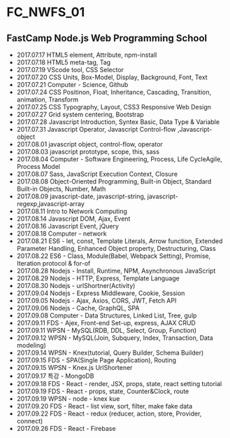 # FC_NWFS_01

<!--
page_number: true
$size: A4
footer : Fastcampus 웹 프로그래밍 & 프론트엔드 개발 스쿨, 2017
-->

## FastCamp Node.js Web Programming School  
  
- 2017.07.17 HTML5 element, Attribute, npm-install  
- 2017.07.18 HTML5 meta-tag, Tag  
- 2017.07.19 VScode tool, CSS Selector  
- 2017.07.20 CSS Units, Box-Model, Display, Background, Font, Text  
- 2017.07.21 Computer - Science, Github  
- 2017.07.24 CSS Positinon, Float, Inheritance, Cascading, Transition, animation, Transform  
- 2017.07.25 CSS Typography, Layout, CSS3 Responsive Web Design  
- 2017.07.27 Grid system centering, Bootstrap  
- 2017.07.28 Javascript Introduction, Syntex Basic, Data Type & Variable  
- 2017.07.31 Javascript Operator, Javascript Control-flow ,Javascript-object  
- 2017.08.01 javascript object, control-flow, operator  
- 2017.08.03 javascript prototype, scope, this, sass  
- 2017.08.04 Computer - Software Engineering, Process, Life CycleAgile, Process Model  
- 2017.08.07 Sass, JavaScript Execution Context, Closure  
- 2017.08.08 Object-Oriented Programming, Built-in Object, Standard Built-in Objects, Number, Math
- 2017.08.09 javascript-date, javascript-string, javascript-regexp,javascript-array  
- 2017.08.11 Intro to Network Computing  
- 2017.08.14 Javascript DOM, Ajax, Event  
- 2017.08.16 Javascript Event, jQuery  
- 2017.08.18 Computer - network  
- 2017.08.21 ES6 - let, const, Template Literals, Arrow function, Extended Parameter Handling, Enhanced Object property, Destructuring, Class  
- 2017.08.22 ES6 - Class, Module(Babel, Webpack Setting), Promise, Iteration protocol & for-of  
- 2017.08.28 Nodejs - Install, Runtime, NPM, Asynchronous JavaScript  
- 2017.08.29 Nodejs - HTTP, Express, Template Language  
- 2017.08.30 Nodejs - urlShortner(Activity)  
- 2017.09.04 Nodejs - Express Middleware, Cookie, Session  
- 2017.09.05 Nodejs - Ajax, Axios, CORS, JWT, Fetch API  
- 2017.09.06 Nodejs - Cache, GraphQL, SPA  
- 2017.09.08 Computer - Data Structures, Linked List, Tree, gulp  
- 2017.09.11 FDS - Ajex, Front-end Set-up, express, AJAX CRUD  
- 2017.09.11 WPSN - MySQL(RDB, DDL, Select, Group, Function)  
- 2017.09.12 WPSN - MySQL(Join, Subquery, Index, Transaction, Data modeling)  
- 2017.09.14 WPSN - Knex(tutorial, Query Builder, Schema Builder)
- 2017.09.15 FDS - SPA(Single Page Application), Routing   
- 2017.09.15 WPSN - Knex.js UrlShortener  
- 2017.09.17 특강 - MongoDB 
- 2017.09.18 FDS - React - render, JSX, props, state, react setting tutorial
- 2017.09.19 FDS - React - props, state, Counter&Clock, route
- 2017.09.19 WPSN - node - knex kue
- 2017.09.20 FDS - React - list view, sort, filter, make fake data  
- 2017.09.22 FDS - React - redux (reducer, action, store, Provider, connect) 
- 2017.09.26 FDS - React - Firebase     


